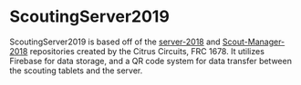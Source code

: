 # ScoutingServer2019

ScoutingServer2019 is based off of the [server-2018](https://github.com/frc1678/server-2018) and [Scout-Manager-2018](https://github.com/frc1678/Scout-Manager-2018) repositories created by the Citrus Circuits, FRC 1678. It utilizes Firebase for data storage, and a QR code system for data transfer between the scouting tablets and the server.
